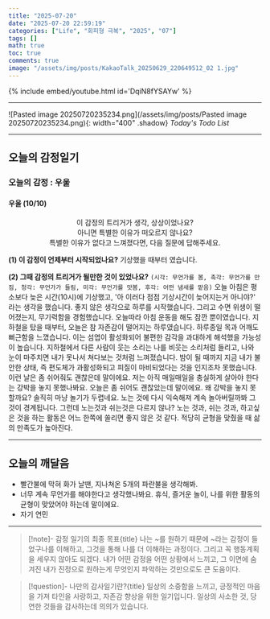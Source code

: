 ```yaml
---
title: "2025-07-20"
date: "2025-07-20 22:59:19"
categories: ["Life", "회피형 극복", "2025", "07"]
tags: []
math: true
toc: true
comments: true
image: "/assets/img/posts/KakaoTalk_20250629_220649512_02 1.jpg"
---
```


{% include embed/youtube.html id='DqiN8fYSAYw' %}



---

![Pasted image 20250720235234.png](/assets/img/posts/Pasted image 20250720235234.png){: width="400" .shadow}
_Today's Todo List_

---
## 오늘의 감정일기

### 오늘의 감정 : 우울
#### 우울 (10/10)
<div style="text-align: center;">  
이 감정의 트리거가 생각, 상상이었나요?<br>
아니면 특별한 이유가 떠오르지 않나요?
</div>

<div style="text-align: center;">
특별한 이유가 없다고 느껴졌다면, 다음 질문에 답해주세요.
</div>

**(1) 이 감정이 언제부터 시작되었나요?**
기상했을 때부터 였습니다.

**(2) 그때 감정의 트리거가 될만한 것이 있었나요?** 
`(시각: 무언가를 봄, 촉각: 무언가를 만짐, 청각: 무언가가 들림, 미각: 무언가를 맛봄, 후각: 어떤 냄새를 맡음)`
오늘 아침은 평소보다 늦은 시간(10시)에 기상했고, '아 이러다 점점 기상시간이 늦어지는거 아니야?' 라는 생각을 했습니다. 좋지 않은 생각으로 하루를 시작했습니다. 그리고 수면 위생이 떨어졌는지, 무기력함을 경험했습니다. 오늘따라 아침 운동을 해도 잠깐 뿐이였습니다. 지하철을 탔을 때부터, 오늘은 참 자존감이 떨어지는 하루였습니다. 하루종일 목과 어깨도 뻐근함을 느꼈습니다. 이는 섬엽이 활성화되어 불편한 감각을 과대하게 해석했을 가능성이 높습니다. 지하철에서 다른 사람이 웃는 소리는 나를 비웃는 소리처럼 들리고, 나와 눈이 마주치면 내가 못나서 쳐다보는 것처럼 느껴졌습니다. 밤이 될 때까지 지금 내가 불안한 상태, 즉 편도체가 과활성화되고 피질이 마비되었다는 것을 인지조차 못했습니다. 이런 날은 좀 쉬어줘도 괜찮은데 말이에요. 저는 아직 매일매일을 충실하게 살아야 한다는 강박을 놓지 못했나봐요. 오늘은 좀 쉬어도 괜찮았는데 말이에요. 왜 강박을 놓지 못할까요? 솔직히 마냥 놀기가 두렵네요. 노는 것에 다시 익숙해져 계속 놀아버릴까봐 그것이 경계됩니다. 그런데 노는것과 쉬는것은 다르지 않나? 노는 것과, 쉬는 것과, 하고싶은 것을 하는 활동은 어느 한쪽에 쏠리면 좋지 않은 것 같다. 적당히 균형을 맞췄을 때 삶의 만족도가 높아진다. 

---
## 오늘의 깨달음

- 빨간불에 막혀 화가 날땐, 지나쳐온 5개의 파란불을 생각해봐.
- 너무 계속 무언가를 해야한다고 생각했나봐요. 휴식, 즐거운 놀이, 나를 위한 활동의 균형이 맞았어야 하는데 말이에요.
- 자기 연민

---

> [!note]- 감정 일기의 최종 목표{title}
> 나는 ~를 원하기 때문에 ~라는 감정이 들었구나를 이해하고, 그것을 통해 나를 더 이해하는 과정이다.
> 그리고 꼭 행동계획을 세우지 않아도 되겠다. 내가 어떤 감정을 어떤 상황에서 느끼고, 그 이면에 숨겨진 내가 진정으로 원하는게 무엇인지 파악하는 것만으로도 큰 도움이다. 

> [!question]- 나만의 감사일기란?{title}
> 일상의 소중함을 느끼고, 긍정적인 마음을 가져 타인을 사랑하고, 자존감 향상을 위한 일기입니다. 일상의 사소한 것, 당연한 것들을 감사하는데 의의가 있습니다.